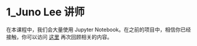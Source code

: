 # 1_Juno Lee 讲师

在本课程中，我们会大量使用 Jupyter Notebook。在之前的项目中，相信你已经接触，你可以访问 [这里](https://classroom.udacity.com/nanodegrees/nd002-cn-basic/parts/91b5b867-4a7f-49c5-b658-57521a8de12d/modules/e95ca0b1-2716-4f45-bf4b-781653e885e5/lessons/c6a12f2e-63f2-4007-a2c3-dd3e5f06f3cb/concepts/4cdc5a26-1e54-4a69-8eb4-f15e37aaab7b) 再次回顾相关的内容。 